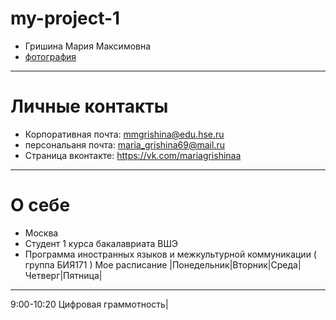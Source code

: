 # my-project-1
- Гришина Мария Максимовна
- [фотография](https://pp.userapi.com/c841238/v841238571/3f922/y-pkoaFyM3U.jpg)
***********
# Личные контакты
- Корпоративная почта: mmgrishina@edu.hse.ru
- персональаня почта: maria_grishina69@mail.ru
- Страница вконтакте: https://vk.com/mariagrishinaa
**********
# О себе
- Москва
- Студент 1 курса бакалавриата ВШЭ
- Программа иностранных языков и межкультурной коммуникации ( группа БИЯ171 )
Мое расписание
|Понедельник|Вторник|Среда|Четверг|Пятница|
- - - - - - - - - - - - - - - - - - - - - -
9:00-10:20 Цифровая граммотность|

